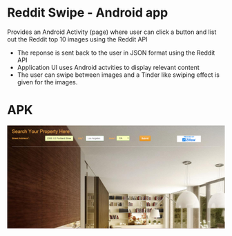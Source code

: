 # Reddit Swipe - Android app

Provides an Android Activity (page) where user can click a button and list out the Reddit top 10 images using the Reddit API


  - The reponse is sent back to the user in JSON format using the Reddit API
  - Application UI uses Android actvities to display relevant content
  - The user can swipe between images and a Tinder like swiping effect is given for the images.
  
  
# APK

![](https://github.com/punithshetty123/Bootstrap_ZillowSearch/blob/master/images/Zillow.PNG)